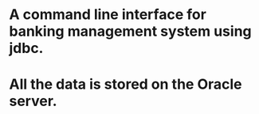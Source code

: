 # A command line interface for banking management system using jdbc.
# All the data is stored on the Oracle server.
